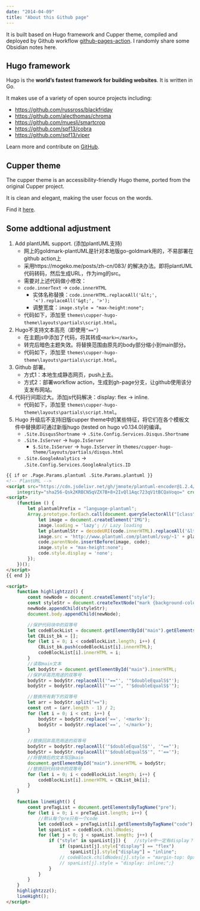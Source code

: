 ```yaml
---
date: "2014-04-09"
title: "About this Github page"
---
```


It is built based on Hugo framework and Cupper theme, compiled and deployed by Github workflow [github-pages-action](https://github.com/marketplace/actions/github-pages-action).
I randomly share some Obsidian notes here.

## Hugo framework
Hugo is the **world’s fastest framework for building websites**. It is written in Go.

It makes use of a variety of open source projects including:

* https://github.com/russross/blackfriday
* https://github.com/alecthomas/chroma
* https://github.com/muesli/smartcrop
* https://github.com/spf13/cobra
* https://github.com/spf13/viper

Learn more and contribute on [GitHub](https://github.com/gohugoio).

## Cupper theme
The cupper theme is an accessibility-friendly Hugo theme, ported from the original Cupper project.    

It is clean and elegant, making the user focus on the words.

Find it [here](https://github.com/zwbetz-gh/cupper-hugo-theme).

## Some addtional adjustment
1. Add plantUML support. (添加plantUML支持)
    - 网上的goldmark-plantUML是针对本地版go-goldmark用的，不易部署在github action上
    - 采用https://mogeko.me/posts/zh-cn/083/ 的解决办法。即将plantUML代码转码，然后生成URL，作为img的src。
    - 需要对上述代码做小修改：
    - `code.innerText` -> `code.innerHTML`
        - 实体名称替换：`code.innerHTML.replaceAll('&lt;', '<').replaceAll('&gt;', '>');`
        - 调整宽度：`image.style = "max-height:none";`
    - 代码如下，添加至 `themes\cupper-hugo-theme\layouts\partials\script.html`。
2. Hugo不支持文本高亮（即使用`"=="`）
    - 在主题js中添加了代码，将其转成`<mark></mark>`。
    - 转完后暗色主题失效。将替换范围由原先的body部分缩小到main部分。
    - 代码如下，添加至 `themes\cupper-hugo-theme\layouts\partials\script.html`。
3. Github 部署。
    - 方式1：本地生成静态网页，push上去。
    - 方式2：部署workflow action，生成到gh-page分支，让github使用该分支发布网站。
4. 代码行间距过大。添加js代码解决：display: flex -> inline.
    - 代码如下，添加至 `themes\cupper-hugo-theme\layouts\partials\script.html`。
5. Hugo 升级后不支持旧版cupper theme中的某些特征，将它们在各个模板文件中替换即可通过新版hugo (tested on hugo v0.134.0)的编译。
    - `.Site.DisqusShortname` -> `.Site.Config.Services.Disqus.Shortname`
    - `.Site.IsServer` -> `hugo.IsServer`
        - `$.Site.IsServer` -> `hugo.IsServer` in `themes/cupper-hugo-theme/layouts/partials/disqus.html`
    - `.Site.GoogleAnalytics` -> `.Site.Config.Services.GoogleAnalytics.ID`


```html
{{ if or .Page.Params.plantuml .Site.Params.plantuml }}
<!-- PlantUML -->
<script src="https://cdn.jsdelivr.net/gh/jmnote/plantuml-encoder@1.2.4/dist/plantuml-encoder.min.js"
    integrity="sha256-Qsk2KRBCN5qVZX7B+8+2IvQl1Aqc723qV1tBCQaVoqo=" crossorigin="anonymous"></script>
<script>
    (function () {
        let plantumlPrefix = "language-plantuml";
        Array.prototype.forEach.call(document.querySelectorAll("[class^=" + plantumlPrefix + "]"), function (code) {
            let image = document.createElement("IMG");
            image.loading = 'lazy'; // Lazy loading
            let plantumlStr = decodeURI(code.innerHTML).replaceAll('&lt;', '<').replaceAll('&gt;', '>');
            image.src = 'http://www.plantuml.com/plantuml/svg/~1' + plantumlEncoder.encode(plantumlStr);
            code.parentNode.insertBefore(image, code);
            image.style = "max-height:none";
            code.style.display = 'none';
        });
    })();
</script>
{{ end }}

<script>
    function highlightzzz() {
        const newNode = document.createElement("style");
        const styleStr = document.createTextNode("mark {background-color: yellow; color: black;}");
        newNode.appendChild(styleStr);
        document.body.appendChild(newNode);

        //保护代码块中的双等号
        let codeBlockList = document.getElementById("main").getElementsByTagName("code");
        let CBList_bk = [];
        for (let i = 0; i < codeBlockList.length; i++) {
            CBList_bk.push(codeBlockList[i].innerHTML);
            codeBlockList[i].innerHTML = i;
        }
        //读取main文本
        let bodyStr = document.getElementById("main").innerHTML;
        //保护非高亮用途的双等号
        bodyStr = bodyStr.replaceAll('"=="', '"$doubleEqualS$"');
        bodyStr = bodyStr.replaceAll("'=='", "'$doubleEqualS$'");

        //替换所有剩下的双等号
        let arr = bodyStr.split("==");
        const cnt = (arr.length - 1) / 2;
        for (let i = 0; i < cnt; i++) {
            bodyStr = bodyStr.replace('==', '<mark>');
            bodyStr = bodyStr.replace('==', '</mark>');
        }

        //替换回非高亮用途的双等号
        bodyStr = bodyStr.replaceAll('"$doubleEqualS$"', '"=="');
        bodyStr = bodyStr.replaceAll("'$doubleEqualS$'", "'=='");
        //将替换后的文本写回main
        document.getElementById("main").innerHTML = bodyStr;
        //替换回代码块中的双等号
        for (let i = 0; i < codeBlockList.length; i++) {
            codeBlockList[i].innerHTML = CBList_bk[i];
        }
    }

    function lineHight() {
        const preTagList = document.getElementsByTagName("pre");
        for (let i = 0; i < preTagList.length; i++) {
            //默认每个pre只有一个code
            let codeBlock = preTagList[i].getElementsByTagName("code")[0];
            let spanList = codeBlock.childNodes;
            for (let j = 0; j < spanList.length; j++) {
                if ("style" in spanList[j]) {   //style中一定有display？
                    if (spanList[j].style["display"] == "flex")
                        spanList[j].style["display"] = "inline";
                    // codeBlock.childNodes[j].style = "margin-top: 0px;"
                    // spanList[j].style = "display: inline;";}
                }
            }
        }
    }
    highlightzzz();
    lineHight();
</script>
```
